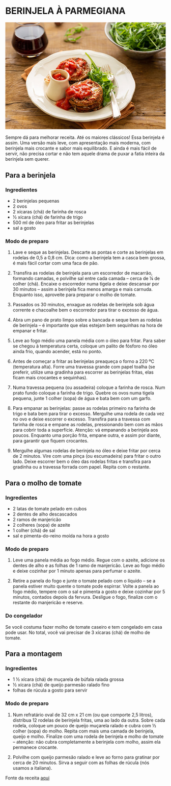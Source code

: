 # BERINJELA À PARMEGIANA

![Um prato de berinjela à parmegiana](../assets/berinjela.jpg)

Sempre dá para melhorar receita. Até os maiores clássicos! Essa berinjela é assim. Uma versão mais leve, com apresentação mais moderna, com berinjela mais crocante e sabor mais equilibrado. E ainda é mais fácil de servir, não precisa cortar e não tem aquele drama de puxar a fatia inteira da berinjela sem querer. 

## Para a berinjela

### Ingredientes

* 2 berinjelas pequenas
* 2 ovos
* 2 xícaras (chá) de farinha de rosca
* ½ xícara (chá) de farinha de trigo
* 500 ml de óleo para fritar as berinjelas
* sal a gosto

### Modo de preparo

1. Lave e seque as berinjelas. Descarte as pontas e corte as berinjelas em rodelas de 0,5 a 0,8 cm. Dica: como a berinjela tem a casca bem grossa, é mais fácil cortar com uma faca de pão.

2. Transfira as rodelas de berinjela para um escorredor de macarrão, formando camadas, e polvilhe sal entre cada camada – cerca de ¼ de colher (chá). Encaixe o escorredor numa tigela e deixe descansar por 30 minutos – assim a berinjela fica menos amarga e mais carnuda. Enquanto isso, aproveite para preparar o molho de tomate.

3. Passados os 30 minutos, enxague as rodelas de berinjela sob água corrente e chacoalhe bem o escorredor para tirar o excesso de água.

4. Abra um pano de prato limpo sobre a bancada e seque bem as rodelas de berinjela – é importante que elas estejam bem sequinhas na hora de empanar e fritar.

5. Leve ao fogo médio uma panela média com o óleo para fritar. Para saber se chegou à temperatura certa, coloque um palito de fósforo no óleo ainda frio, quando acender, está no ponto. 

6. Antes de começar a fritar as berinjelas preaqueça o forno a 220 ºC (temperatura alta). Forre uma travessa grande com papel toalha (se preferir, utilize uma gradinha para escorrer as berinjelas fritas, elas ficam mais crocantes e sequinhas). 

7. Numa travessa pequena (ou assadeira) coloque a farinha de rosca. Num prato fundo coloque a farinha de trigo. Quebre os ovos numa tigela pequena, junte 1 colher (sopa) de água e bata bem com um garfo.

8. Para empanar as berinjelas: passe as rodelas primeiro na farinha de trigo e bata bem para tirar o excesso. Mergulhe uma rodela de cada vez no ovo e deixe escorrer o excesso. Transfira para a travessa com farinha de rosca e empane as rodelas, pressionando bem com as mãos para cobrir toda a superfície. Atenção: vá empanando a berinjela aos poucos. Enquanto uma porção frita, empane outra, e assim por diante, para garantir que fiquem crocantes.

9. Mergulhe algumas rodelas de berinjela no óleo e deixe fritar por cerca de 2 minutos. Vire com uma pinça (ou escumadeira) para fritar o outro lado. Deixe escorrer bem o óleo das rodelas fritas e transfira para gradinha ou a travessa forrada com papel. Repita com o restante. 

## Para o molho de tomate

### Ingredientes

* 2 latas de tomate pelado em cubos
* 2 dentes de alho descascados
* 2 ramos de manjericão
* 2 colheres (sopa) de azeite
* 1 colher (chá) de sal
* sal e pimenta-do-reino moída na hora a gosto

### Modo de preparo

1. Leve uma panela média ao fogo médio. Regue com o azeite, adicione os dentes de alho e as folhas de 1 ramo de manjericão. Leve ao fogo médio e deixe cozinhar por 1 minuto apenas para perfumar o azeite.

2. Retire a panela do fogo e junte o tomate pelado com o líquido – se a panela estiver muito quente o tomate pode espirrar. Volte a panela ao fogo médio, tempere com o sal e pimenta a gosto e deixe cozinhar por 5 minutos, contados depois da fervura. Desligue o fogo, finalize com o restante do manjericão e reserve. 

### Do congelador

Se você costuma fazer molho de tomate caseiro e tem congelado em casa pode usar. No total, você vai precisar de 3 xícaras (chá) de molho de tomate.

## Para a montagem

### Ingredientes

* 1 ½ xícara (chá) de muçarela de búfala ralada grossa
* ½ xícara (chá) de queijo parmesão ralado fino
* folhas de rúcula a gosto para servir

### Modo de preparo

1. Num refratário oval de 32 cm x 21 cm (ou que comporte 2,5 litros), distribua 12 rodelas de berinjela fritas, uma ao lado da outra. Sobre cada rodela, coloque um pouco de queijo muçarela ralado e cubra com ½ colher (sopa) do molho. Repita com mais uma camada de berinjela, queijo e molho. Finalize com uma rodela de berinjela e molho de tomate – atenção: não cubra completamente a berinjela com molho, assim ela permanece crocante.

2. Polvilhe com queijo parmesão ralado e leve ao forno para gratinar por cerca de 20 minutos. Sirva a seguir com as folhas de rúcula (nós usamos a italiana).

Fonte da receita [aqui](https://www.panelinha.com.br/receita/berinjela-parmegiana)